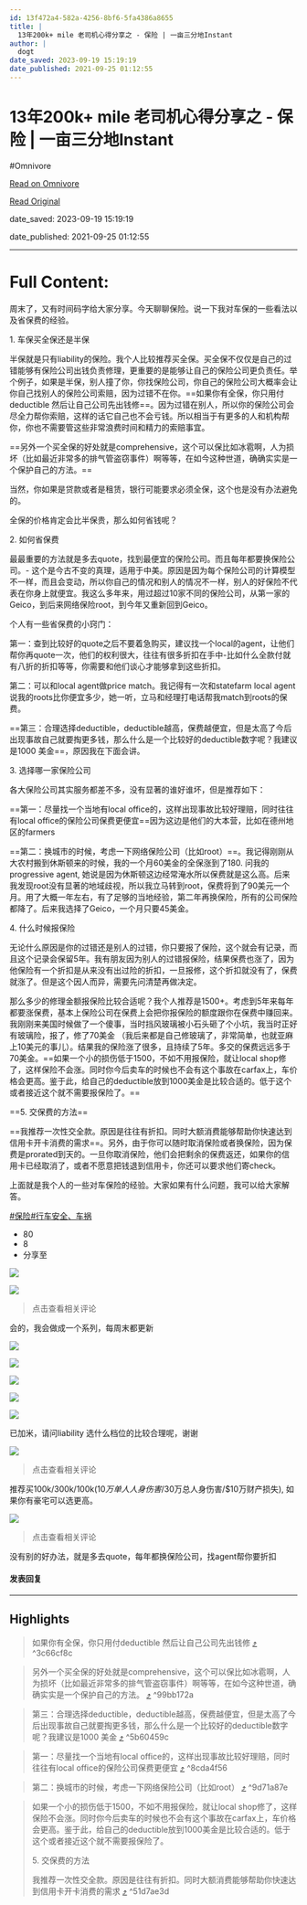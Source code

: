 ```yaml
---
id: 13f472a4-582a-4256-8bf6-5fa4386a8655
title: |
  13年200k+ mile 老司机心得分享之 - 保险 | 一亩三分地Instant
author: |
  dogt
date_saved: 2023-09-19 15:19:19
date_published: 2021-09-25 01:12:55
---
```


# 13年200k+ mile 老司机心得分享之 - 保险 | 一亩三分地Instant
#Omnivore

[Read on Omnivore](https://omnivore.app/me/13-200-k-mile-instant-18aaee1fa68)

[Read Original](https://instant.1point3acres.com/thread/801385)

date_saved: 2023-09-19 15:19:19

date_published: 2021-09-25 01:12:55

--- 

# Full Content: 

周末了，又有时间码字给大家分享。今天聊聊保险。说一下我对车保的一些看法以及省保费的经验。

1\. 车保买全保还是半保

半保就是只有liability的保险。我个人比较推荐买全保。买全保不仅仅是自己的过错能够有保险公司出钱负责修理，更重要的是能够让自己的保险公司更负责任。举个例子，如果是半保，别人撞了你，你找保险公司，你自己的保险公司大概率会让你自己找别人的保险公司索赔，因为过错不在你。==如果你有全保，你只用付deductible 然后让自己公司先出钱修==。因为过错在别人，所以你的保险公司会尽全力帮你索赔，这样的话它自己也不会亏钱。所以相当于有更多的人和机构帮你，你也不需要管这些非常浪费时间和精力的索赔事宜。

==另外一个买全保的好处就是comprehensive，这个可以保比如冰雹啊，人为损坏（比如最近非常多的排气管盗窃事件）啊等等，在如今这种世道，确确实实是一个保护自己的方法。==

当然，你如果是贷款或者是租赁，银行可能要求必须全保，这个也是没有办法避免的。

全保的价格肯定会比半保贵，那么如何省钱呢？

2\. 如何省保费

最最重要的方法就是多去quote，找到最便宜的保险公司。而且每年都要换保险公司。- 这个是今古不变的真理，适用于中美。原因是因为每个保险公司的计算模型不一样，而且会变动，所以你自己的情况和别人的情况不一样，别人的好保险不代表在你身上就便宜。我这么多年来，用过超过10家不同的保险公司，从第一家的Geico，到后来网络保险root，到今年又重新回到Geico。

个人有一些省保费的小窍门：

第一：查到比较好的quote之后不要着急购买，建议找一个local的agent，让他们帮你再quote一次，他们的权利很大，往往有很多折扣在手中-比如什么全款付就有八折的折扣等等，你需要和他们谈心才能够拿到这些折扣。

第二：可以和local agent做price match。我记得有一次和statefarm local agent说我的roots比你便宜多少，她一听，立马和经理打电话帮我match到roots的保费。

==第三：合理选择deductible，deductible越高，保费越便宜，但是太高了今后出现事故自己就要掏更多钱，那么什么是一个比较好的deductible数字呢？我建议是1000 美金==，原因我在下面会讲。

3\. 选择哪一家保险公司

各大保险公司其实服务都差不多，没有显著的谁好谁坏，但是推荐如下：

==第一：尽量找一个当地有local office的，这样出现事故比较好理赔，同时往往有local office的保险公司保费更便宜==因为这边是他们的大本营，比如在德州地区的farmers

==第二：换城市的时候，考虑一下网络保险公司（比如root）==。我记得刚刚从大农村搬到休斯顿来的时候，我的一个月60美金的全保涨到了180\. 问我的progressive agent, 她说是因为休斯顿这边经常淹水所以保费就是这么高。后来我发现root没有显著的地域歧视，所以我立马转到root，保费将到了90美元一个月。用了大概一年左右，有了足够的当地经验，第二年再换保险，所有的公司保险都降了。后来我选择了Geico，一个月只要45美金。

4\. 什么时候报保险

无论什么原因是你的过错还是别人的过错，你只要报了保险，这个就会有记录，而且这个记录会保留5年。我有朋友因为别人的过错报保险，结果保费也涨了，因为他保险有一个折扣是从来没有出过险的折扣，一旦报修，这个折扣就没有了，保费就涨了。但是这个因人而异，需要先问清楚再做决定。

那么多少的修理金额报保险比较合适呢？我个人推荐是1500+。考虑到5年来每年都要涨保费，基本上保险公司在保费上会把你报保险的额度跟你在保费中赚回来。我刚刚来美国时候做了一个傻事，当时挡风玻璃被小石头砸了个小坑，我当时正好有玻璃险，报了，修了70美金 （我后来都是自己修玻璃了，非常简单，也就亚麻上10美元的事儿）。结果我的保险涨了很多，且持续了5年。多交的保费远远多于70美金。==如果一个小的损伤低于1500，不如不用报保险，就让local shop修了，这样保险不会涨。同时你今后卖车的时候也不会有这个事故在carfax上，车价格会更高。鉴于此，给自己的deductible放到1000美金是比较合适的。低于这个或者接近这个就不需要报保险了。==

==5. 交保费的方法==

==我推荐一次性交全款。原因是往往有折扣。同时大额消费能够帮助你快速达到信用卡开卡消费的需求==。另外，由于你可以随时取消保险或者换保险，因为保费是prorated到天的。一旦你取消保险，他们会把剩余的保费返还，如果你的信用卡已经取消了，或者不愿意把钱退到信用卡，你还可以要求他们寄check。

上面就是我个人的一些对车保险的经验。大家如果有什么问题，我可以给大家解答。

[#保险](https://instant.1point3acres.com/category/%E4%BF%9D%E9%99%A9)[#行车安全、车祸](https://instant.1point3acres.com/category/%E8%A1%8C%E8%BD%A6%E5%AE%89%E5%85%A8%E3%80%81%E8%BD%A6%E7%A5%B8)

* 80
* 8
* 分享至

[![](https://proxy-prod.omnivore-image-cache.app/0x0,sgKEw6C7Xo4mJA7MvpvOi0w8f5J8PW0Ik4p-k5hM-FRY/https://avatar.1p3a.com/000/51/59/69_avatar_middle.jpg)](https://instant.1point3acres.com/profile/515969)

[![](https://proxy-prod.omnivore-image-cache.app/0x0,stoGY_UkDc9zOLHyAvp0Ez0-HSbARpX-x_yIedWXaenQ/https://avatar.1p3a.com/000/03/94/32_avatar_middle.jpg)](https://instant.1point3acres.com/profile/39432)

> 点击查看相关评论

会的，我会做成一个系列，每周末都更新

[![](https://proxy-prod.omnivore-image-cache.app/0x0,sXtpgrQnRcXUt4V8oFLKXRY_jIer_RIC9B8XWRL24aQI/https://avatar.1p3a.com/000/79/20/36_avatar_middle.jpg)](https://instant.1point3acres.com/profile/792036)

[![](https://proxy-prod.omnivore-image-cache.app/0x0,slGZ0f-8owmeydAIZJqqLy2XiZGEzEeMEUO5tGdk31ws/https://avatar.1p3a.com/000/24/72/88_avatar_middle.jpg)](https://instant.1point3acres.com/profile/247288)

[![](https://proxy-prod.omnivore-image-cache.app/0x0,s9DyNM1RBHv1d9NWm4RN8uAxGCKJDgSfTWWfZ2Ckjyx0/https://avatar.1p3a.com/000/23/33/63_avatar_middle.jpg)](https://instant.1point3acres.com/profile/233363)

[![](https://proxy-prod.omnivore-image-cache.app/0x0,s9DyNM1RBHv1d9NWm4RN8uAxGCKJDgSfTWWfZ2Ckjyx0/https://avatar.1p3a.com/000/23/33/63_avatar_middle.jpg)](https://instant.1point3acres.com/profile/233363)

[![](https://proxy-prod.omnivore-image-cache.app/0x0,sLk4tfVRHs_PUu_A6UDu9YoDUEtXQzw43j8eNikvIZEg/https://avatar.1p3a.com/000/14/73/49_avatar_middle.jpg)](https://instant.1point3acres.com/profile/147349)

已加米，请问liability 选什么档位的比较合理呢，谢谢

[![](https://proxy-prod.omnivore-image-cache.app/0x0,stoGY_UkDc9zOLHyAvp0Ez0-HSbARpX-x_yIedWXaenQ/https://avatar.1p3a.com/000/03/94/32_avatar_middle.jpg)](https://instant.1point3acres.com/profile/39432)

> 点击查看相关评论

推荐买100k/300k/100k($10万单人人身伤害/$30万总人身伤害/$10万财产损失), 如果你有豪宅可以选更高。

[![](https://proxy-prod.omnivore-image-cache.app/0x0,stoGY_UkDc9zOLHyAvp0Ez0-HSbARpX-x_yIedWXaenQ/https://avatar.1p3a.com/000/03/94/32_avatar_middle.jpg)](https://instant.1point3acres.com/profile/39432)

> 点击查看相关评论

没有别的好办法，就是多去quote，每年都换保险公司，找agent帮你要折扣

#### 发表回复

---

## Highlights

> 如果你有全保，你只用付deductible 然后让自己公司先出钱修 [⤴️](https://omnivore.app/me/13-200-k-mile-instant-18aaee1fa68#3c66cf8c-ee5e-452a-a03d-759c51024c0f)  ^3c66cf8c

> 另外一个买全保的好处就是comprehensive，这个可以保比如冰雹啊，人为损坏（比如最近非常多的排气管盗窃事件）啊等等，在如今这种世道，确确实实是一个保护自己的方法。 [⤴️](https://omnivore.app/me/13-200-k-mile-instant-18aaee1fa68#99bb172a-eada-4c67-a3d6-8b4d04f44c46)  ^99bb172a

> 第三：合理选择deductible，deductible越高，保费越便宜，但是太高了今后出现事故自己就要掏更多钱，那么什么是一个比较好的deductible数字呢？我建议是1000 美金 [⤴️](https://omnivore.app/me/13-200-k-mile-instant-18aaee1fa68#5b60459c-7171-4291-b89e-87ff288bcf4d)  ^5b60459c

> 第一：尽量找一个当地有local office的，这样出现事故比较好理赔，同时往往有local office的保险公司保费更便宜 [⤴️](https://omnivore.app/me/13-200-k-mile-instant-18aaee1fa68#8cda4f56-dfdd-40c7-91bf-00cd57cf7798)  ^8cda4f56

> 第二：换城市的时候，考虑一下网络保险公司（比如root） [⤴️](https://omnivore.app/me/13-200-k-mile-instant-18aaee1fa68#9d71a87e-7a5b-4106-aa54-c709ab9a235f)  ^9d71a87e

> 如果一个小的损伤低于1500，不如不用报保险，就让local shop修了，这样保险不会涨。同时你今后卖车的时候也不会有这个事故在carfax上，车价格会更高。鉴于此，给自己的deductible放到1000美金是比较合适的。低于这个或者接近这个就不需要报保险了。
> 
> 5\. 交保费的方法
> 
> 我推荐一次性交全款。原因是往往有折扣。同时大额消费能够帮助你快速达到信用卡开卡消费的需求 [⤴️](https://omnivore.app/me/13-200-k-mile-instant-18aaee1fa68#51d7ae3d-e6b2-45f6-8057-37475eaa7771)  ^51d7ae3d

